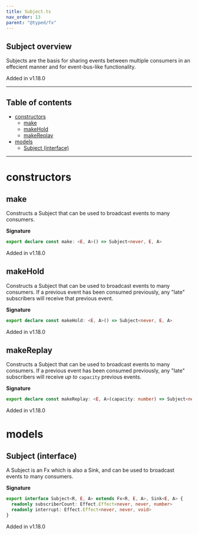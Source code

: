 ```yaml
---
title: Subject.ts
nav_order: 13
parent: "@typed/fx"
---
```


## Subject overview

Subjects are the basis for sharing events between multiple consumers in an effecient manner
and for event-bus-like functionality.

Added in v1.18.0

---

<h2 class="text-delta">Table of contents</h2>

- [constructors](#constructors)
  - [make](#make)
  - [makeHold](#makehold)
  - [makeReplay](#makereplay)
- [models](#models)
  - [Subject (interface)](#subject-interface)

---

# constructors

## make

Constructs a Subject that can be used to broadcast events to many consumers.

**Signature**

```ts
export declare const make: <E, A>() => Subject<never, E, A>
```

Added in v1.18.0

## makeHold

Constructs a Subject that can be used to broadcast events to many consumers.
If a previous event has been consumed previously, any "late" subscribers will
receive that previous event.

**Signature**

```ts
export declare const makeHold: <E, A>() => Subject<never, E, A>
```

Added in v1.18.0

## makeReplay

Constructs a Subject that can be used to broadcast events to many consumers.
If a previous event has been consumed previously, any "late" subscribers will
receive _up to_ `capacity` previous events.

**Signature**

```ts
export declare const makeReplay: <E, A>(capacity: number) => Subject<never, E, A>
```

Added in v1.18.0

# models

## Subject (interface)

A Subject is an Fx which is also a Sink, and can be used to
broadcast events to many consumers.

**Signature**

```ts
export interface Subject<R, E, A> extends Fx<R, E, A>, Sink<E, A> {
  readonly subscriberCount: Effect.Effect<never, never, number>
  readonly interrupt: Effect.Effect<never, never, void>
}
```

Added in v1.18.0
